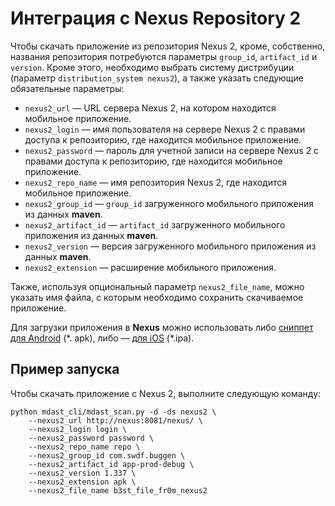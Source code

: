 # Интеграция с Nexus Repository 2

Чтобы скачать приложение из репозитория Nexus 2, кроме, собственно, названия репозитория потребуются параметры `group_id`, `artifact_id` и `version`. Кроме этого, необходимо выбрать систему дистрибуции (параметр `distribution_system nexus2`), а также указать следующие обязательные параметры:

* `nexus2_url` — URL сервера Nexus 2, на котором находится мобильное приложение.
* `nexus2_login` — имя пользователя на сервере Nexus 2 с правами доступа к репозиторию, где находится мобильное приложение.
* `nexus2_password` — пароль для учетной записи на сервере Nexus 2 с правами доступа к репозиторию, где находится мобильное приложение.
* `nexus2_repo_name` — имя репозитория Nexus 2, где находится мобильное приложение.
* `nexus2_group_id` — `group_id` загруженного мобильного приложения из данных **maven**.
* `nexus2_artifact_id` — `artifact_id` загруженного мобильного приложения из данных **maven**.
* `nexus2_version` — версия загруженного мобильного приложения из данных **maven**.
* `nexus2_extension` — расширение мобильного приложения.

Также, используя опциональный параметр `nexus2_file_name`, можно указать имя файла, с которым необходимо сохранить скачиваемое приложение.

Для загрузки приложения в **Nexus** можно использовать либо [сниппет для Android](https://gist.github.com/Dynamic-Mobile-Security/9730e8eaa1b5d5f7f21e28beb63561a8) (\*. apk), либо — [для iOS](https://gist.github.com/Dynamic-Mobile-Security/66daaf526e0109636d8bcdc21fd10779) (*.ipa).

## Пример запуска

Чтобы скачать приложение с Nexus 2, выполните следующую команду:

    python mdast_cli/mdast_scan.py -d -ds nexus2 \
        --nexus2_url http://nexus:8081/nexus/ \
        --nexus2_login login \
        --nexus2_password password \
        --nexus2_repo_name repo \
        --nexus2_group_id com.swdf.buggen \
        --nexus2_artifact_id app-prod-debug \
        --nexus2_version 1.337 \
        --nexus2_extension apk \
        --nexus2_file_name b3st_file_fr0m_nexus2
